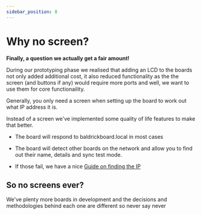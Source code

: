 ```yaml
---
sidebar_position: 8
---
```


# Why no screen?

**Finally, a question we actually get a fair amount!**

During our prototyping phase we realised that adding an LCD to the boards not only added additional cost, it also reduced functionality as the the screen (and buttons if any) would require more ports and well, we want to use them for core functionaility.

Generally, you only need a screen when setting up the board to work out what IP address it is.

Instead of a screen we've implemented some quality of life features to make that better.

- The board will respond to baldrickboard.local in most cases

- The board will detect other boards on the network and allow you to find out their name, details and sync test mode.

- If those fail, we have a nice [Guide on finding the IP ](find_board_ip)


## So no screens ever?

We've plenty more boards in development and the decisions and methodologies behind each one are different so never say never

